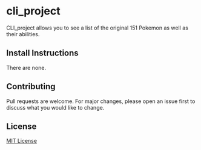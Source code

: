 # cli_project

CLI_project allows you to see a list of the original 151 Pokemon as well as their abilities.

## Install Instructions

There are none.

## Contributing

Pull requests are welcome. For major changes, please open an issue first to discuss what you would like to change.

## License

[MIT License](https://opensource.org/licenses/MIT)
